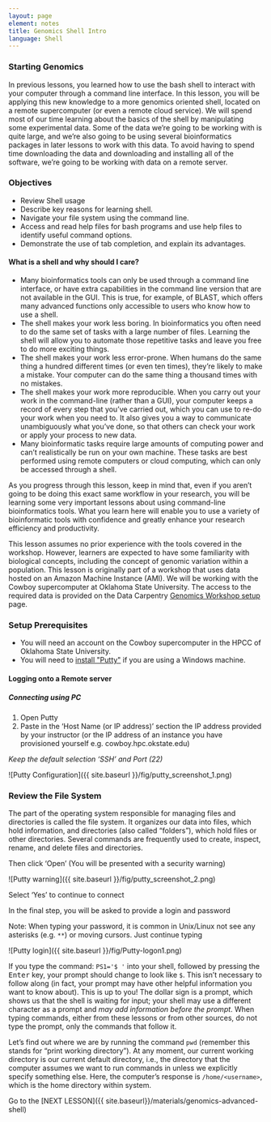 ```yaml
---
layout: page
element: notes
title: Genomics Shell Intro
language: Shell
---
```


### Starting Genomics

In previous lessons, you learned how to use the bash shell to interact with your computer through a command line interface. In this lesson, you will be applying this new knowledge to a more genomics oriented shell, located on a remote supercomputer (or even a remote cloud service). We will spend most of our time learning about the basics of the shell by manipulating some experimental data. Some of the data we’re going to be working with is quite large, and we’re also going to be using several bioinformatics packages in later lessons to work with this data. To avoid having to spend time downloading the data and downloading and installing all of the software, we’re going to be working with data on a remote server.

### Objectives

* Review Shell usage
* Describe key reasons for learning shell.
* Navigate your file system using the command line.
* Access and read help files for bash programs and use help files to identify useful command options.
* Demonstrate the use of tab completion, and explain its advantages.

#### What is a shell and why should I care?

* Many bioinformatics tools can only be used through a command line interface, or have extra capabilities in the command line version that are not available in the GUI. This is true, for example, of BLAST, which offers many advanced functions only accessible to users who know how to use a shell.
* The shell makes your work less boring. In bioinformatics you often need to do the same set of tasks with a large number of files. Learning the shell will allow you to automate those repetitive tasks and leave you free to do more exciting things.
* The shell makes your work less error-prone. When humans do the same thing a hundred different times (or even ten times), they’re likely to make a mistake. Your computer can do the same thing a thousand times with no mistakes.
* The shell makes your work more reproducible. When you carry out your work in the command-line (rather than a GUI), your computer keeps a record of every step that you’ve carried out, which you can use to re-do your work when you need to. It also gives you a way to communicate unambiguously what you’ve done, so that others can check your work or apply your process to new data.
* Many bioinformatic tasks require large amounts of computing power and can’t realistically be run on your own machine. These tasks are best performed using remote computers or cloud computing, which can only be accessed through a shell.

As you progress through this lesson, keep in mind that, even if you aren’t going to be doing this exact same workflow in your research, you will be learning some very important lessons about using command-line bioinformatics tools. What you learn here will enable you to use a variety of bioinformatic tools with confidence and greatly enhance your research efficiency and productivity.

This lesson assumes no prior experience with the tools covered in the workshop. However, learners are expected to have some familiarity with biological concepts, including the concept of genomic variation within a population. This lesson is originally part of a workshop that uses data hosted on an Amazon Machine Instance (AMI). We will be working with the Cowboy supercomputer at Oklahoma State University. The access to the required data is provided on the Data Carpentry [Genomics Workshop setup](http://www.datacarpentry.org/genomics-workshop/setup.html) page.

### Setup Prerequisites

* You will need an account on the Cowboy supercomputer in the HPCC of Oklahoma State University. 
* You will need to [install "Putty"](https://hpcc.okstate.edu/content/logging-cowboy) if you are using a Windows machine.

#### Logging onto a Remote server

##### Connecting using PC

1. Open Putty
2. Paste in the ‘Host Name (or IP address)’ section the IP address provided by your instructor (or the IP address of an instance you have provisioned yourself e.g. cowboy.hpc.okstate.edu)

 *Keep the default selection ‘SSH’ and Port (22)*

 ![Putty Configuration]({{ site.baseurl }}/fig/putty_screenshot_1.png)
 
### Review the File System
 
The part of the operating system responsible for managing files and directories is called the file system. It organizes our data into files, which hold information, and directories (also called “folders”), which hold files or other directories. Several commands are frequently used to create, inspect, rename, and delete files and directories. 

Then click ‘Open’ (You will be presented with a security warning)

![Putty warning]({{ site.baseurl }}/fig/putty_screenshot_2.png)

Select ‘Yes’ to continue to connect

In the final step, you will be asked to provide a login and password
	
Note: When typing your password, it is common in Unix/Linux not see any asterisks (e.g. `**`) or moving cursors. Just continue typing
	
  ![Putty login]({{ site.baseurl }}/fig/Putty-logon1.png)

If you type the command: `PS1='$ '` into your shell, followed by pressing the <kbd>Enter</kbd> key, your prompt should change to look like `$`. This isn’t necessary to follow along (in fact, your prompt may have other helpful information you want to know about). This is up to you! The dollar sign is a prompt, which shows us that the shell is waiting for input; your shell may use a different character as a prompt and *may add information before the prompt*. When typing commands, either from these lessons or from other sources, do not type the prompt, only the commands that follow it.

Let’s find out where we are by running the command `pwd` (remember this stands for “print working directory”). At any moment, our current working directory is our current default directory, i.e., the directory that the computer assumes we want to run commands in unless we explicitly specify something else. Here, the computer’s response is `/home/<username>`, which is the home directory within system.

Go to the [NEXT LESSON]({{ site.baseurl}}/materials/genomics-advanced-shell)
